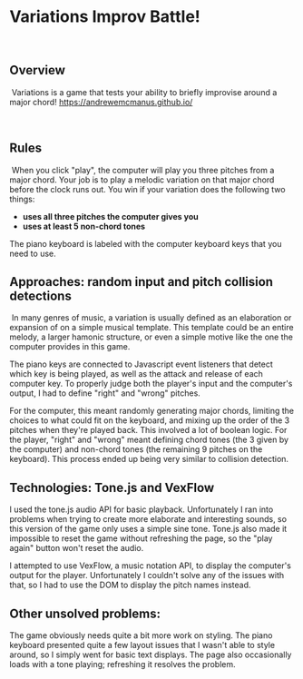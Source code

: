 # Variations Improv Battle!
​
## Overview
​
Variations is a game that tests your ability to briefly improvise around a major chord!
https://andrewemcmanus.github.io/

​
## Rules
​
When you click "play", the computer will play you three pitches from a major chord. Your job is to play a melodic variation on that major chord before the clock runs out. You win if your variation does the following two things:
​
* **uses all three pitches the computer gives you**
* **uses at least 5 non-chord tones**
​

The piano keyboard is labeled with the computer keyboard keys that you need to use.

## Approaches: random input and pitch collision detections
​
In many genres of music, a variation is usually defined as an elaboration or expansion of on a simple musical template. This template could be an entire melody, a larger hamonic structure, or even a simple motive like the one the computer provides in this game. 

The piano keys are connected to Javascript event listeners that detect which key is being played, as well as the attack and release of each computer key. To properly judge both the player's input and the computer's output, I had to define "right" and "wrong" pitches.

For the computer, this meant randomly generating major chords, limiting the choices to what could fit on the keyboard, and mixing up the order of the 3 pitches when they're played back. This involved a lot of boolean logic. For the player, "right" and "wrong" meant defining chord tones (the 3 given by the computer) and non-chord tones (the remaining 9 pitches on the keyboard). This process ended up being very similar to collision detection.

## Technologies: Tone.js and VexFlow

I used the tone.js audio API for basic playback. Unfortunately I ran into problems when trying to create more elaborate and interesting sounds, so this version of the game only uses a simple sine tone. Tone.js also made it impossible to reset the game without refreshing the page, so the "play again" button won't reset the audio.   

I attempted to use VexFlow, a music notation API, to display the computer's output for the player. Unfortunately I couldn't solve any of the issues with that, so I had to use the DOM to display the pitch names instead.

## Other unsolved problems:

The game obviously needs quite a bit more work on styling. The piano keyboard presented quite a few layout issues that I wasn't able to style around, so I simply went for basic text displays. The page also occasionally loads with a tone playing; refreshing it resolves the problem.
​








